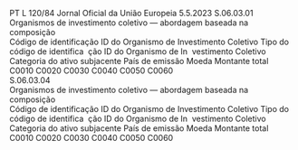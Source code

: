 PT  L 120/84 Jornal Oficial da União Europeia 5.5.2023
 S.06.03.01  
Organismos de investimento coletivo — abordagem baseada na composição  
Código de identificação ID do 
Organismo de Investimento 
Coletivo  Tipo do código de identifica ­
ção ID do Organismo de In ­
vestimento Coletivo  Categoria do ativo subjacente  País de emissão  Moeda  Montante total  
C0010  C0020  C0030  C0040  C0050  C0060  
S.06.03.04  
Organismos de investimento coletivo — abordagem baseada na composição  
Código de identificação ID do 
Organismo de Investimento 
Coletivo  Tipo do código de identifica ­
ção ID do Organismo de In ­
vestimento Coletivo  Categoria do ativo subjacente  País de emissão  Moeda  Montante total  
C0010  C0020  C0030  C0040  C0050  C0060